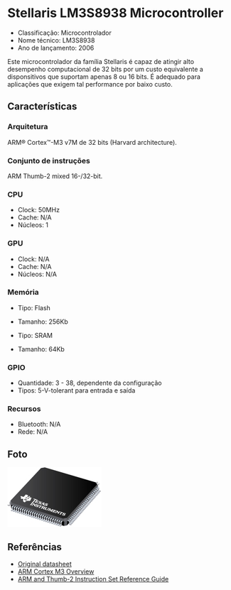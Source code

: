 # Stellaris LM3S8938 Microcontroller

- Classificação: Microcontrolador
- Nome técnico: LM3S8938
- Ano de lançamento: 2006

Este microcontrolador da família Stellaris é capaz de atingir alto desempenho computacional de 32 bits por um custo equivalente a disponsitivos que suportam apenas 8 ou 16 bits. É adequado para aplicações que exigem tal performance por baixo custo.

## Características

### Arquitetura

ARM® Cortex™-M3 v7M de 32 bits (Harvard architecture).

### Conjunto de instruções

ARM Thumb-2 mixed 16-/32-bit.

### CPU

- Clock: 50MHz
- Cache: N/A
- Núcleos: 1

### GPU

- Clock: N/A
- Cache: N/A
- Núcleos: N/A

### Memória

- Tipo: Flash
- Tamanho: 256Kb

- Tipo: SRAM
- Tamanho: 64Kb

### GPIO

- Quantidade: 3 - 38, dependente da configuração
- Tipos: 5-V-tolerant para entrada e saída

### Recursos

- Bluetooth: N/A
- Rede: N/A

## Foto

![LM3S8938](imgs/LM3S8938.jpg)

## Referências

- [Original datasheet](https://www.alldatasheet.com/datasheet-pdf/pdf/354994/TI/LM3S8938.html)
- [ARM Cortex M3 Overview](https://www.ic.unicamp.br/~celio/mc404-2014/docs/cortex-m3-overview-Yiu_Ch2.pdf)
- [ARM and Thumb-2 Instruction Set Reference Guide](https://www.lri.fr/~de/ARM.pdf)